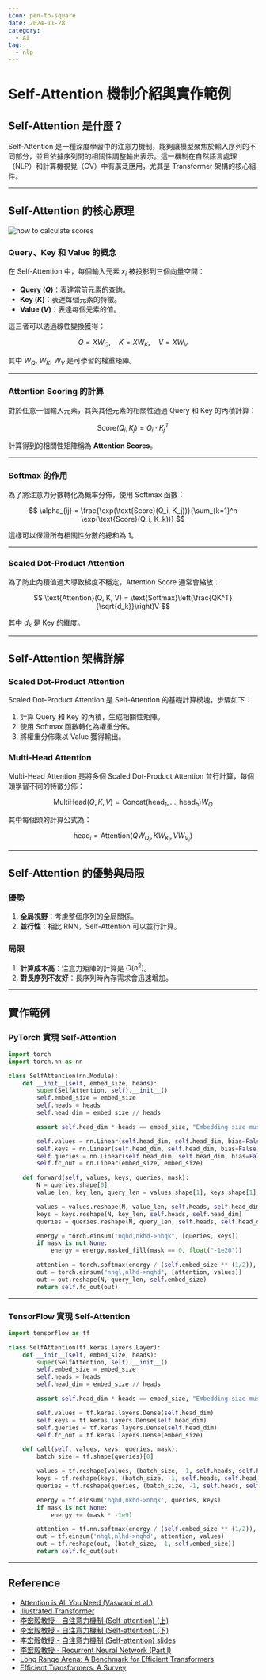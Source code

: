 ```yaml
---
icon: pen-to-square
date: 2024-11-28
category:
  - AI
tag:
  - nlp
---
```


# Self-Attention 機制介紹與實作範例

## Self-Attention 是什麼？

Self-Attention 是一種深度學習中的注意力機制，能夠讓模型聚焦於輸入序列的不同部分，並且依據序列間的相關性調整輸出表示。這一機制在自然語言處理（NLP）和計算機視覺（CV）中有廣泛應用，尤其是 Transformer 架構的核心組件。

---

## Self-Attention 的核心原理

![how to calculate scores](./images/self-attention-scores.jpg)

### Query、Key 和 Value 的概念

在 Self-Attention 中，每個輸入元素 $x_i$ 被投影到三個向量空間：
- **Query ($Q$)**：表達當前元素的查詢。
- **Key ($K$)**：表達每個元素的特徵。
- **Value ($V$)**：表達每個元素的值。

這三者可以透過線性變換獲得：

$$
Q = XW_Q, \quad K = XW_K, \quad V = XW_V
$$

其中 $W_Q$, $W_K$, $W_V$ 是可學習的權重矩陣。

---

### Attention Scoring 的計算

對於任意一個輸入元素，其與其他元素的相關性通過 Query 和 Key 的內積計算：

$$
\text{Score}(Q_i, K_j) = Q_i \cdot K_j^T
$$

計算得到的相關性矩陣稱為 **Attention Scores**。


---

### Softmax 的作用

為了將注意力分數轉化為概率分佈，使用 Softmax 函數：

$$
\alpha_{ij} = \frac{\exp(\text{Score}(Q_i, K_j))}{\sum_{k=1}^n \exp(\text{Score}(Q_i, K_k))}
$$

這樣可以保證所有相關性分數的總和為 1。

---

### Scaled Dot-Product Attention

為了防止內積值過大導致梯度不穩定，Attention Score 通常會縮放：

$$
\text{Attention}(Q, K, V) = \text{Softmax}\left(\frac{QK^T}{\sqrt{d_k}}\right)V
$$

其中 $d_k$ 是 Key 的維度。

---

## Self-Attention 架構詳解

### Scaled Dot-Product Attention

Scaled Dot-Product Attention 是 Self-Attention 的基礎計算模塊，步驟如下：
1. 計算 Query 和 Key 的內積，生成相關性矩陣。
2. 使用 Softmax 函數轉化為權重分佈。
3. 將權重分佈乘以 Value 獲得輸出。

### Multi-Head Attention

Multi-Head Attention 是將多個 Scaled Dot-Product Attention 並行計算，每個頭學習不同的特徵分佈：

$$
\text{MultiHead}(Q, K, V) = \text{Concat}(\text{head}_1, \dots, \text{head}_h)W_O
$$


其中每個頭的計算公式為：

$$
\text{head}_i = \text{Attention}(QW_{Q_i}, KW_{K_i}, VW_{V_i})
$$

---

## Self-Attention 的優勢與局限

### 優勢
1. **全局視野**：考慮整個序列的全局關係。
2. **並行性**：相比 RNN，Self-Attention 可以並行計算。

### 局限
1. **計算成本高**：注意力矩陣的計算是 $O(n^2)$。
2. **對長序列不友好**：長序列時內存需求會迅速增加。

---

## 實作範例

### PyTorch 實現 Self-Attention

```python
import torch
import torch.nn as nn

class SelfAttention(nn.Module):
    def __init__(self, embed_size, heads):
        super(SelfAttention, self).__init__()
        self.embed_size = embed_size
        self.heads = heads
        self.head_dim = embed_size // heads

        assert self.head_dim * heads == embed_size, "Embedding size must be divisible by heads"

        self.values = nn.Linear(self.head_dim, self.head_dim, bias=False)
        self.keys = nn.Linear(self.head_dim, self.head_dim, bias=False)
        self.queries = nn.Linear(self.head_dim, self.head_dim, bias=False)
        self.fc_out = nn.Linear(embed_size, embed_size)

    def forward(self, values, keys, queries, mask):
        N = queries.shape[0]
        value_len, key_len, query_len = values.shape[1], keys.shape[1], queries.shape[1]

        values = values.reshape(N, value_len, self.heads, self.head_dim)
        keys = keys.reshape(N, key_len, self.heads, self.head_dim)
        queries = queries.reshape(N, query_len, self.heads, self.head_dim)

        energy = torch.einsum("nqhd,nkhd->nhqk", [queries, keys])
        if mask is not None:
            energy = energy.masked_fill(mask == 0, float("-1e20"))

        attention = torch.softmax(energy / (self.embed_size ** (1/2)), dim=3)
        out = torch.einsum("nhql,nlhd->nqhd", [attention, values])
        out = out.reshape(N, query_len, self.embed_size)
        return self.fc_out(out)
```

---

### TensorFlow 實現 Self-Attention

```python
import tensorflow as tf

class SelfAttention(tf.keras.layers.Layer):
    def __init__(self, embed_size, heads):
        super(SelfAttention, self).__init__()
        self.embed_size = embed_size
        self.heads = heads
        self.head_dim = embed_size // heads

        assert self.head_dim * heads == embed_size, "Embedding size must be divisible by heads"

        self.values = tf.keras.layers.Dense(self.head_dim)
        self.keys = tf.keras.layers.Dense(self.head_dim)
        self.queries = tf.keras.layers.Dense(self.head_dim)
        self.fc_out = tf.keras.layers.Dense(embed_size)

    def call(self, values, keys, queries, mask):
        batch_size = tf.shape(queries)[0]

        values = tf.reshape(values, (batch_size, -1, self.heads, self.head_dim))
        keys = tf.reshape(keys, (batch_size, -1, self.heads, self.head_dim))
        queries = tf.reshape(queries, (batch_size, -1, self.heads, self.head_dim))

        energy = tf.einsum('nqhd,nkhd->nhqk', queries, keys)
        if mask is not None:
            energy += (mask * -1e9)

        attention = tf.nn.softmax(energy / (self.embed_size ** (1/2)), axis=-1)
        out = tf.einsum('nhql,nlhd->nqhd', attention, values)
        out = tf.reshape(out, (batch_size, -1, self.embed_size))
        return self.fc_out(out)
```

---

## Reference

- [Attention is All You Need (Vaswani et al.)](https://arxiv.org/abs/1706.03762)
- [Illustrated Transformer](https://jalammar.github.io/illustrated-transformer/)
- [李宏毅教授 - 自注意力機制 (Self-attention) (上)](https://www.youtube.com/watch?v=hYdO9CscNes&ab_channel=Hung-yiLee)
- [李宏毅教授 - 自注意力機制 (Self-attention) (下)](https://www.youtube.com/watch?v=gmsMY5kc-zw&ab_channel=Hung-yiLee)
- [李宏毅教授 - 自注意力機制 (Self-attention) slides](https://speech.ee.ntu.edu.tw/~hylee/ml/ml2021-course-data/self_v7.pdf)
- [李宏毅教授 - Recurrent Neural Network (Part I)](https://www.youtube.com/watch?v=xCGidAeyS4M&ab_channel=Hung-yiLee)
- [Long Range Arena: A Benchmark for Efficient Transformers](https://arxiv.org/abs/2011.04006)
- [Efficient Transformers: A Survey](https://arxiv.org/abs/2009.06732)